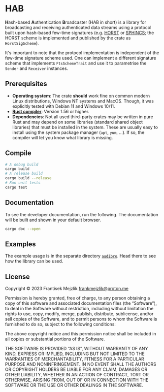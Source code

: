 # HAB 

**H**ash-based **A**uthentication **B**roadcaster (HAB in short) is a library for broadcasting and receiving authenticated data streams using a protocol built upon hash-based few-time signatures (e.g. [HORST](https://link.springer.com/chapter/10.1007/978-3-662-46800-5_15) or [SPHINCS](https://link.springer.com/chapter/10.1007/978-3-662-46800-5_15); the HORST scheme is implemented and published by the crate as `HorstSigScheme`).

It's important to note that the protocol implementation is independent of the few-time signature scheme used. One can implement a different signature scheme that implements `FtsSchemeTrait` and use it to parametrise the `Sender` and `Receiver` instances.

## **Prerequisites**

* **Operating system**: The crate **should** work fine on common modern Linux distributions, Windows NT systems and MacOS. Though, it was explicitly tested with Debian 11 and Windows 10/11.
* [**Rust compiler**](https://www.rust-lang.org/learn/get-started): Version 1.56 or higher.
* **Dependencies**: Not all used third-party crates may be written in pure Rust and may depend on some libraries (standard shared object libraries) that must be installed in the system. These are usually easy to install using the system package manager (`apt`, `yum`, ...). If so, the compiler will let you know what library is missing.

## **Compile**

```sh
# A debug build
cargo build
# A release build
cargo build --release
# Run unit tests
cargo test
```

## **Documentation**

To see the developer documentation, run the following. The documentation will be built and shown in your default browser.

```sh
cargo doc --open
```

## **Examples**

The example usage is in the separate directory [`audibro`](https://gitlab.mff.cuni.cz/mejzlikf/audibro). Head there to see how the library can be used.

## **License**

Copyright © 2023 Frantisek Mejzlik <frankmejzlik@proton.me>

Permission is hereby granted, free of charge, to any person obtaining a copy of this software and associated documentation files (the “Software”), to deal in the Software without restriction, including without limitation the rights to use, copy, modify, merge, publish, distribute, sublicense, and/or sell copies of the Software, and to permit persons to whom the Software is furnished to do so, subject to the following conditions:

The above copyright notice and this permission notice shall be included in all copies or substantial portions of the Software.

THE SOFTWARE IS PROVIDED “AS IS”, WITHOUT WARRANTY OF ANY KIND, EXPRESS OR IMPLIED, INCLUDING BUT NOT LIMITED TO THE WARRANTIES OF MERCHANTABILITY, FITNESS FOR A PARTICULAR PURPOSE AND NONINFRINGEMENT. IN NO EVENT SHALL THE AUTHORS OR COPYRIGHT HOLDERS BE LIABLE FOR ANY CLAIM, DAMAGES OR OTHER LIABILITY, WHETHER IN AN ACTION OF CONTRACT, TORT OR OTHERWISE, ARISING FROM, OUT OF OR IN CONNECTION WITH THE SOFTWARE OR THE USE OR OTHER DEALINGS IN THE SOFTWARE.
